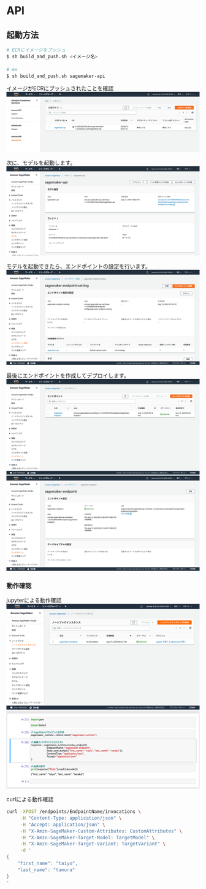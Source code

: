 # API

## 起動方法
```bash
# ECRにイメージをプッシュ
$ sh build_and_push.sh <イメージ名>

# ex
$ sh build_and_push.sh sagemaker-api
```

イメージがECRにプッシュされたことを確認
![](./docs/imgs/イメージがECRにプッシュされたことを確認.png)

次に、モデルを起動します。
![](./docs/imgs/モデルを起動.png)

モデルを起動できたら、エンドポイントの設定を行います。
![](./docs/imgs/エンドポイントの設定.png)

最後にエンドポイントを作成してデプロイします。
![](./docs/imgs/エンドポイントの作成①.png)
![](./docs/imgs/エンドポイントの作成②.png)

### 動作確認
jupyterによる動作確認
![](./docs/imgs/jupyterによる動作確認①.png)
![](./docs/imgs/jupyterによる動作確認②.png)

curlによる動作確認
```bash
curl -XPOST /endpoints/EndpointName/invocations \
     -H "Content-Type: application/json" \
     -H "Accept: application/json" \
     -H "X-Amzn-SageMaker-Custom-Attributes: CustomAttributes" \
     -H "X-Amzn-SageMaker-Target-Model: TargetModel" \
     -H "X-Amzn-SageMaker-Target-Variant: TargetVariant" \
     -d '
{
    "first_name": "taiyo",
    "last_name": "tamura"
}
'
```